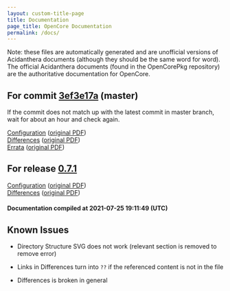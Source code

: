```yaml
---
layout: custom-title-page
title: Documentation
page_title: OpenCore Documentation
permalink: /docs/
---
```

Note: these files are automatically generated and are unofficial versions of Acidanthera documents (although they should be the same word for word). The official Acidanthera documents (found in the OpenCorePkg repository) are the authoritative documentation for OpenCore.

## For commit [3ef3e17a](https://github.com/acidanthera/OpenCorePkg/tree/3ef3e17a3e8ca51088d81a6e18b1e8618af8c3cf) (master)

If the commit does not match up with the latest commit in master branch, wait for about an hour and check again.

[Configuration](latest/Configuration.html) ([original PDF](https://github.com/acidanthera/OpenCorePkg/blob/3ef3e17a3e8ca51088d81a6e18b1e8618af8c3cf/Docs/Configuration.pdf))
<br>
[Differences](latest/Differences.html) ([original PDF](https://github.com/acidanthera/OpenCorePkg/blob/3ef3e17a3e8ca51088d81a6e18b1e8618af8c3cf/Docs/Differences/Differences.pdf))
<br>
[Errata](latest/Errata.html) ([original PDF](https://github.com/acidanthera/OpenCorePkg/blob/3ef3e17a3e8ca51088d81a6e18b1e8618af8c3cf/Docs/Errata/Errata.pdf))

## For release [0.7.1](https://github.com/acidanthera/OpenCorePkg/tree/0.7.1)

[Configuration](release/Configuration.html) ([original PDF](https://github.com/acidanthera/OpenCorePkg/blob/0.7.1/Docs/Configuration.pdf))
<br>
[Differences](release/Differences.html) ([original PDF](https://github.com/acidanthera/OpenCorePkg/blob/0.7.1/Docs/Differences/Differences.pdf))

#### Documentation compiled at 2021-07-25 19:11:49 (UTC)

## Known Issues

* Directory Structure SVG does not work (relevant section is removed to remove error)

* Links in Differences turn into `??` if the referenced content is not in the file

* Differences is broken in general
